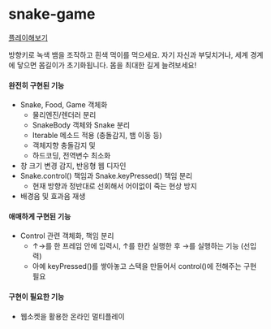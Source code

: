 # snake-game

[플레이해보기](https://codepsy-2001.github.io/snake-game/)

방향키로 녹색 뱀을 조작하고 흰색 먹이를 먹으세요. 자기 자신과 부딪치거나, 세계 경계에 닿으면 몸길이가 초기화됩니다. 몸을 최대한 길게 늘려보세요!


#### 완전히 구현된 기능

- Snake, Food, Game 객체화
  - 물리엔진/렌더러 분리
  - SnakeBody 객체와 Snake 분리
  - Iterable 메소드 적용 (충돌감지, 뱀 이동 등)
  - 객체지향 충돌감지 및 
  - 하드코딩, 전역변수 최소화
- 창 크기 변경 감지, 반응형 웹 디자인
- Snake.control() 책임과 Snake.keyPressed() 책임 분리
  - 현재 방향과 정반대로 선회해서 어이없이 죽는 현상 방지
- 배경음 및 효과음 재생


#### 애매하게 구현된 기능

- Control 관련 객체화, 책임 분리
  - ↑→를 한 프레임 안에 입력시, ↑를 한칸 실행한 후 →를 실행하는 기능 (선입력)
  - 아예 keyPressed()를 쌓아놓고 스택을 만들어서 control()에 전해주는 구현 필요


#### 구현이 필요한 기능

- 웹소켓을 활용한 온라인 멀티플레이
